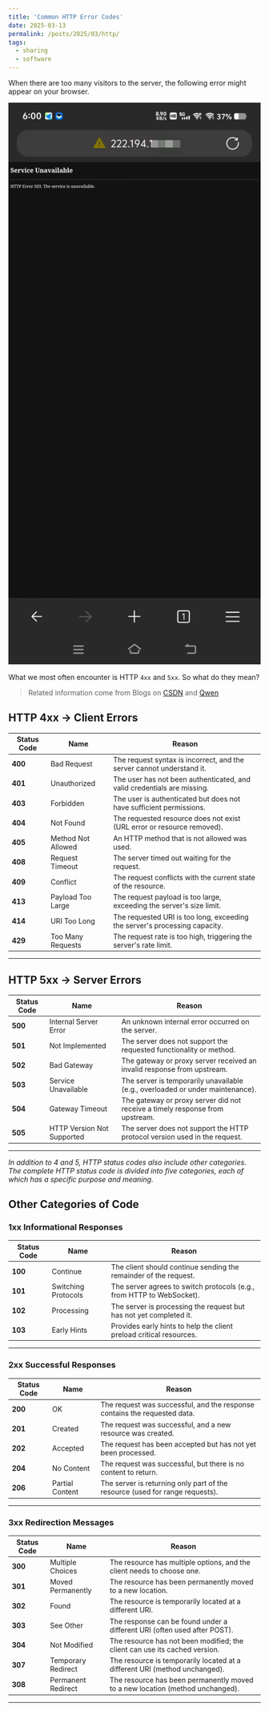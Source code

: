 ```yaml
---
title: 'Common HTTP Error Codes'
date: 2025-03-13
permalink: /posts/2025/03/http/
tags:
  - sharing
  - software
---
```


When there are too many visitors to the server, the following error might appear on your browser.

<img src='/images/httperror1.jpg' width=750><br/>

What we most often encounter is HTTP `4xx` and `5xx`. So what do they mean?

> Related information come from Blogs on [CSDN](https://blog.csdn.net) and [Qwen](https://chat.qwen.ai)

HTTP 4xx -> Client Errors
-----

| **Status Code**  | **Name**                | **Reason**                                                                 |
|------------------|-------------------------|----------------------------------------------------------------------------|
| **400**          | Bad Request             | The request syntax is incorrect, and the server cannot understand it.      |
| **401**          | Unauthorized            | The user has not been authenticated, and valid credentials are missing.    |
| **403**          | Forbidden               | The user is authenticated but does not have sufficient permissions.        |
| **404**          | Not Found               | The requested resource does not exist (URL error or resource removed).     |
| **405**          | Method Not Allowed      | An HTTP method that is not allowed was used.                               |
| **408**          | Request Timeout         | The server timed out waiting for the request.                              |
| **409**          | Conflict                | The request conflicts with the current state of the resource.              |
| **413**          | Payload Too Large       | The request payload is too large, exceeding the server's size limit.       |
| **414**          | URI Too Long            | The requested URI is too long, exceeding the server's processing capacity. |
| **429**          | Too Many Requests       | The request rate is too high, triggering the server's rate limit.          |

---

HTTP 5xx -> Server Errors
-----

| **Status Code**  | **Name**                | **Reason**                                                                 |
|------------------|-------------------------|----------------------------------------------------------------------------|
| **500**          | Internal Server Error   | An unknown internal error occurred on the server.                         |
| **501**          | Not Implemented         | The server does not support the requested functionality or method.         |
| **502**          | Bad Gateway             | The gateway or proxy server received an invalid response from upstream.    |
| **503**          | Service Unavailable     | The server is temporarily unavailable (e.g., overloaded or under maintenance). |
| **504**          | Gateway Timeout         | The gateway or proxy server did not receive a timely response from upstream. |
| **505**          | HTTP Version Not Supported | The server does not support the HTTP protocol version used in the request. |

---

*In addition to 4 and 5, HTTP status codes also include other categories. The complete HTTP status code is divided into five categories, each of which has a specific purpose and meaning.*

Other Categories of Code
-----

### 1xx Informational Responses

| **Status Code**  | **Name**                | **Reason**                                                                 |
|------------------|-------------------------|----------------------------------------------------------------------------|
| **100**          | Continue                | The client should continue sending the remainder of the request.           |
| **101**          | Switching Protocols     | The server agrees to switch protocols (e.g., from HTTP to WebSocket).      |
| **102**          | Processing              | The server is processing the request but has not yet completed it.         |
| **103**          | Early Hints             | Provides early hints to help the client preload critical resources.        |

---

### 2xx Successful Responses

| **Status Code**  | **Name**                | **Reason**                                                                 |
|------------------|-------------------------|----------------------------------------------------------------------------|
| **200**          | OK                      | The request was successful, and the response contains the requested data.  |
| **201**          | Created                 | The request was successful, and a new resource was created.                |
| **202**          | Accepted                | The request has been accepted but has not yet been processed.              |
| **204**          | No Content              | The request was successful, but there is no content to return.             |
| **206**          | Partial Content         | The server is returning only part of the resource (used for range requests).|

---

### **3xx Redirection Messages**

| **Status Code**  | **Name**                | **Reason**                                                                 |
|------------------|-------------------------|----------------------------------------------------------------------------|
| **300**          | Multiple Choices        | The resource has multiple options, and the client needs to choose one.     |
| **301**          | Moved Permanently       | The resource has been permanently moved to a new location.                 |
| **302**          | Found                   | The resource is temporarily located at a different URI.                    |
| **303**          | See Other               | The response can be found under a different URI (often used after POST).   |
| **304**          | Not Modified            | The resource has not been modified; the client can use its cached version. |
| **307**          | Temporary Redirect      | The resource is temporarily located at a different URI (method unchanged). |
| **308**          | Permanent Redirect      | The resource has been permanently moved to a new location (method unchanged).|

---
